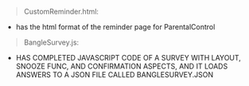 > CustomReminder.html: 
- has the html format of the reminder page for ParentalControl

> BangleSurvey.js:
- HAS COMPLETED JAVASCRIPT CODE OF A SURVEY WITH LAYOUT, SNOOZE FUNC, AND CONFIRMATION ASPECTS, AND IT LOADS ANSWERS TO A JSON FILE CALLED BANGLESURVEY.JSON

